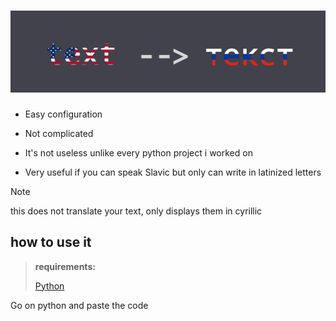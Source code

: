 # ![alt text](https://github.com/ubervatnik/TextToCyrillic/blob/55662c3fde2bf5e8f6a86d93d8a947fc7b8d1d68/Untitled.png)


- Easy configuration

- Not complicated

- It's not useless unlike every python project i worked on

- Very useful if you can speak Slavic but only can write in latinized letters

> [!NOTE]
> this does not translate your text, only displays them in cyrillic

## how to use it

> **requirements:**
> 
> [Python](https://www.python.org/)

Go on python and paste the code


